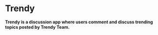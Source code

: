 # Trendy
**Trendy is a discussion app where users comment and discuss trending topics posted by Trendy Team.**
